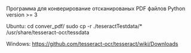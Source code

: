 Программа для конверирование отсканированых PDF файлов
Python version >= 3

Ubuntu:
cd conver_pdf/
sudo cp -r ./teseractTestdata/* /usr/share/tesseract-ocr/tessdata

Windows:
https://github.com/tesseract-ocr/tesseract/wiki/Downloads